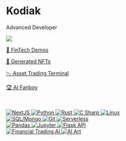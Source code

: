 <!-- ![Header](./header.png) -->
<h1 align="left">Kodiak</h1>
<p align="left">Advanced Developer</p>

<p align="left">
  <img src="https://github-readme-stats.vercel.app/api/?username=kodiakcrypto&title_color=4F8CC9&text_color=9f9f9f&show_icons=true&bg_color=00000000&hide_border=true&icon_color=4F8CC9&hide_title=true&count_private=true" />
</p>

<p align="left">
  <a href="https://kodiak.ovrvu.page/">🤑 FinTech Demos</p>
  <a href="https://opensea.io/collection/puppers">🌊 Generated NFTs</p>
  <a href="https://docs.google.com/document/d/1RZ6zj7Q1PXl2YUEQri5brreHS3DW8OmUDpQjfeoYDlQ">📉 Asset Trading Terminal</p>
  <a href="">🏆 AI Fanboy</p>
</p>
<br/>

![NextJS](https://img.shields.io/badge/-NextJS-9cf?style=for-the-badge&logo=react&logoColor=white)
![Python](https://img.shields.io/badge/-Python-9cf?style=for-the-badge&logo=python&logoColor=white)
![Rust](https://img.shields.io/badge/-Rust-9cf?style=for-the-badge&logoColor=white&logo=rust)
![C Sharp](https://img.shields.io/badge/-C%23_GUI-9cf?style=for-the-badge&logo=windows&logoColor=white)
![Linux](https://img.shields.io/badge/-Linux-9cf?style=for-the-badge&logo=linux&logoColor=white)
<br>
![SQL/Mongo](https://img.shields.io/badge/-SQL/Mongo/JSON-9cf?style=for-the-badge&logo=postgresql&logoColor=white)
![Git](https://img.shields.io/badge/-Git-9cf?style=for-the-badge&logo=github&logoColor=white)
![Serverless](https://img.shields.io/badge/-Serverless_FaaS-9cf?style=for-the-badge&logo=openfaas&logoColor=white)
<br>
![Pandas](https://img.shields.io/badge/-Pandas-9cf?style=for-the-badge&logo=pandas&logoColor=white)
![Jupyter](https://img.shields.io/badge/-Jupyter/Repl/Colab-9cf?style=for-the-badge&logo=bandlab&logoColor=white)
![Flask API](https://img.shields.io/badge/-Flask-9cf?style=for-the-badge&logo=flask&logoColor=white)
<br>
![Financial Trading AI](https://img.shields.io/badge/-Financial_Trading_AI-9cf?style=for-the-badge&logo=bitcoin&logoColor=white)
![AI Art](https://img.shields.io/badge/-AI%20ART%202-9cf?style=for-the-badge&logo=openai&logoColor=white)

<!-- ![Footer](./footer.png) -->

<!-- Alternative badges
![Python](https://img.shields.io/badge/-Python-grey?style=flat-square&logo=python&logoColor=white)
![C Sharp](https://img.shields.io/badge/-C%23_Cross_Platform_GUI-grey?style=flat-square&logo=windows&logoColor=white)
![Trading AI](https://img.shields.io/badge/-Trading_AI-grey?style=flat-square&logo=bitcoin&logoColor=white)
![Discord Bots](https://img.shields.io/badge/-Discord_Bots-grey?style=flat-square&logo=discord&logoColor=white)
![TensorFlow](https://img.shields.io/badge/-TensorFlow_ML-grey?style=flat-square&logo=tensorflow&logoColor=white)
![Cloud Python](https://img.shields.io/badge/-Jupyter/Repl.it/Colab-grey?style=flat-square&logo=bandlab&logoColor=white)
![Flask](https://img.shields.io/badge/-Flask-grey?style=flat-square&logo=flask&logoColor=white)
![Linux](https://img.shields.io/badge/-Linux-grey?style=flat-square&logo=linux&logoColor=white)
![SQLite](https://img.shields.io/badge/-SQLite-grey?style=flat-square&logo=sqlite&logoColor=white)
![MongoDB](https://img.shields.io/badge/-MongoDB-grey?style=flat-square&logo=mongodb&logoColor=white)
![Pandas](https://img.shields.io/badge/-Pandas-grey?style=flat-square&logo=pandas&logoColor=white)
![Git](https://img.shields.io/badge/-Git-grey?style=flat-square&logo=github&logoColor=white)
####
![Python](https://img.shields.io/badge/-Python-000000?style=flat&logo=python&logoColor=FCC624)
![C Sharp](https://img.shields.io/badge/-C%23_Cross_Platform_GUI-000000?style=flat&logo=windows&logoColor=F05032)
![Trading AI](https://img.shields.io/badge/-Trading_AI-000000?style=flat&logo=bitcoin)
![Discord Bots](https://img.shields.io/badge/-Discord_Bots-000000?style=flat&logo=discord)
![TensorFlow](https://img.shields.io/badge/-TensorFlow_ML-000000?style=flat&logo=tensorflow)
![Cloud Python](https://img.shields.io/badge/-Jupyter/Repl.it/Colab-000000?style=flat&logo=bandlab)
![Flask](https://img.shields.io/badge/-Flask-000000?style=flat&logo=flask&logoColor=FFFFFF)
![Linux](https://img.shields.io/badge/-Linux-000000?style=flat&logo=linux&logoColor=FCC624)
![SQLite](https://img.shields.io/badge/-SQLite-000000?style=flat&logo=sqlite)
![MongoDB](https://img.shields.io/badge/-MongoDB-000000?style=flat&logo=mongodb)
![Pandas](https://img.shields.io/badge/-Pandas-000000?style=flat&logo=pandas)
![Git](https://img.shields.io/badge/-Git-000000?style=flat&logo=github&logoColor=F05032)
-->
